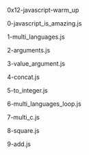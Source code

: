 0x12-javascript-warm_up

0-javascript_is_amazing.js

1-multi_languages.js

2-arguments.js

3-value_argument.js

4-concat.js

5-to_integer.js

6-multi_languages_loop.js

7-multi_c.js

8-square.js

9-add.js


